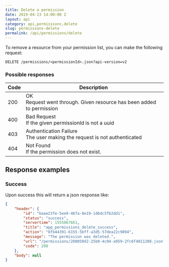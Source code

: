 ```yaml
---
title: Delete a permission
date: 2019-04-23 14:00:00 Z
layout: api
category: api,permissions,delete
slug: permissions-delete
permalink: /api/permissions/delete
---
```


To remove a resource from your permission list, you can make the following request:

```
DELETE /permissions/<permissionId>.json?api-version=v2
```

### Possible responses

<table class="table-parameters">
    <thead>
        <tr>
            <th>Code</th>
            <th>Description</th>
        </tr>
    </thead>
    <tbody>
        <tr>
            <td>200</td>
            <td>OK<br/>
            Request went through. Given resource has been added to permission</td>
        </tr>
        <tr>
            <td>400</td>
            <td>Bad Request<br/>
                If the given permissionId is not a uuid
            </td>
        </tr>
        <tr>
            <td>403</td>
            <td>Authentication Failure<br/>
            The user making the request is not authenticated</td>
        </tr>
        <tr>
            <td>404</td>
            <td>Not Found<br/>
                If the permission does not exist.
            </td>
        </tr>
    </tbody>
</table>

## Response examples
### Success

Upon success this will return a json response like:

```json
{
    "header": {
        "id": "baae23fe-5ee9-46fa-8e19-1d6dc5fb2dd1",
        "status": "success",
        "servertime": 1555067661,
        "title": "app_permissions_delete_success",
        "action": "8fb44391-6155-5bff-a3d5-57dea22c9894",
        "message": "The permission was deleted.",
        "url": "/permissions/288050d2-25b0-4c04-a959-2fc6f4011208.json?api-version=v2",
        "code": 200
    },
    "body": null
}
```
